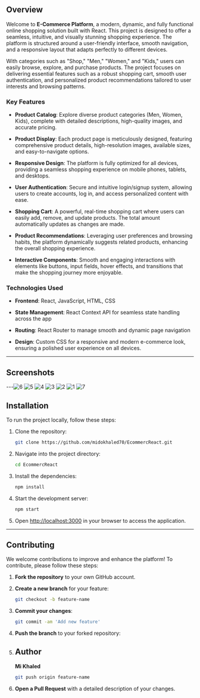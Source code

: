 

##  Overview

Welcome to **E-Commerce Platform**, a modern, dynamic, and fully functional online shopping solution built with React. This project is designed to offer a seamless, intuitive, and visually stunning shopping experience. The platform is structured around a user-friendly interface, smooth navigation, and a responsive layout that adapts perfectly to different devices.

With categories such as "Shop," "Men," "Women," and "Kids," users can easily browse, explore, and purchase products. The project focuses on delivering essential features such as a robust shopping cart, smooth user authentication, and personalized product recommendations tailored to user interests and browsing patterns.

### Key Features

- **Product Catalog**: Explore diverse product categories (Men, Women, Kids), complete with detailed descriptions, high-quality images, and accurate pricing.
  
- **Product Display**: Each product page is meticulously designed, featuring comprehensive product details, high-resolution images, available sizes, and easy-to-navigate options.
  
- **Responsive Design**: The platform is fully optimized for all devices, providing a seamless shopping experience on mobile phones, tablets, and desktops.
  
- **User Authentication**: Secure and intuitive login/signup system, allowing users to create accounts, log in, and access personalized content with ease.
  
- **Shopping Cart**: A powerful, real-time shopping cart where users can easily add, remove, and update products. The total amount automatically updates as changes are made.
  
- **Product Recommendations**: Leveraging user preferences and browsing habits, the platform dynamically suggests related products, enhancing the overall shopping experience.
  
- **Interactive Components**: Smooth and engaging interactions with elements like buttons, input fields, hover effects, and transitions that make the shopping journey more enjoyable.

### Technologies Used

- **Frontend**: React, JavaScript, HTML, CSS
  
- **State Management**: React Context API for seamless state handling across the app
  
- **Routing**: React Router to manage smooth and dynamic page navigation
  
- **Design**: Custom CSS for a responsive and modern e-commerce look, ensuring a polished user experience on all devices.

---
## Screenshots
---![6](https://github.com/user-attachments/assets/ff764761-c4ba-4485-9b96-1648144ccd9b)
![5](https://github.com/user-attachments/assets/4aab61db-2e6d-4798-ab40-fd4981c889b5)
![4](https://github.com/user-attachments/assets/0f514d5c-d955-4de7-a7a3-0f78ef28b211)
![3](https://github.com/user-attachments/assets/bbd25274-4332-45d6-9c9c-bb14c2f37a51)
![2](https://github.com/user-attachments/assets/856ba7bd-0ea8-40a4-8850-70067457c8ed)
![1](https://github.com/user-attachments/assets/395e177c-884f-4cd6-9851-ffd61808f713)
![7](https://github.com/user-attachments/assets/3b5cfd82-0cfc-4ac0-a6f7-cbd63ab66feb)

## Installation

To run the project locally, follow these steps:

1. Clone the repository:

    ```bash
    git clone https://github.com/midokhaled70/EcommercReact.git
    ```

2. Navigate into the project directory:

    ```bash
    cd EcommercReact
    ```

3. Install the dependencies:

    ```bash
    npm install
    ```

4. Start the development server:

    ```bash
    npm start
    ```

5. Open [http://localhost:3000](http://localhost:3000) in your browser to access the application.

---

## Contributing

We welcome contributions to improve and enhance the platform! To contribute, please follow these steps:

1. **Fork the repository** to your own GitHub account.
2. **Create a new branch** for your feature:

    ```bash
    git checkout -b feature-name
    ```

3. **Commit your changes**:

    ```bash
    git commit -am 'Add new feature'
    ```

4. **Push the branch** to your forked repository:

5. ## **Author**
   **Mi Khaled**

    ```bash
    git push origin feature-name
    ```

7. **Open a Pull Request** with a detailed description of your changes.


